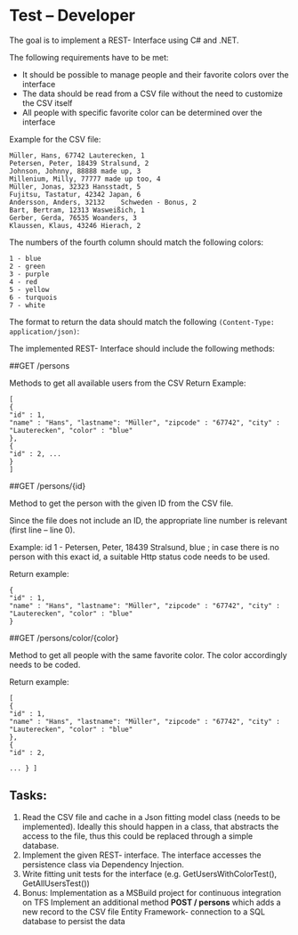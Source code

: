 # Test – Developer

The goal is to implement a REST- Interface using C# and .NET. 

The following requirements have to be met:

 * It should be possible to manage people and their favorite colors over the interface
 * The data should be read from a CSV file without the need to customize the CSV itself
 * All people with specific favorite color can be determined over the interface

Example for the CSV file:

    Müller, Hans, 67742 Lauterecken, 1 
    Petersen, Peter, 18439 Stralsund, 2 
    Johnson, Johnny, 88888 made up, 3
    Millenium, Milly, 77777 made up too, 4 
    Müller, Jonas, 32323 Hansstadt, 5 
    Fujitsu, Tastatur, 42342 Japan, 6 
    Andersson, Anders, 32132    Schweden - Bonus, 2 
    Bart, Bertram, 12313 Wasweißich, 1 
    Gerber, Gerda, 76535 Woanders, 3 
    Klaussen, Klaus, 43246 Hierach, 2

The numbers of the fourth column should match the following colors:

    1 - blue
    2 - green
    3 - purple
    4 - red
    5 - yellow
    6 - turquois
    7 - white

The format to return the data should match the following `(Content-Type: application/json)`: 

The implemented REST- Interface should include the following methods:

##GET /persons

Methods to get all available users from the CSV Return Example:

    [
    {
    "id" : 1,
    "name" : "Hans", "lastname": "Müller", "zipcode" : "67742", "city" : "Lauterecken", "color" : "blue"
    },
    {     
    "id" : 2, ...
    }
    ]

##GET /persons/{id}

Method to get the person with the given ID from the CSV file.

Since the file does not include an ID, the appropriate line number is relevant (first line – line 0).

Example: id 1 - Petersen, Peter, 18439 Stralsund, blue ; in case there is no person with this exact id, a suitable Http status code needs to be used.

Return example:

    {
    "id" : 1,
    "name" : "Hans", "lastname": "Müller", "zipcode" : "67742", "city" : "Lauterecken", "color" : "blue"
    }

##GET /persons/color/{color}

Method to get all people with the same favorite color. The color accordingly needs to be coded.

Return example: 

    [
    {
    "id" : 1,
    "name" : "Hans", "lastname": "Müller", "zipcode" : "67742", "city" : "Lauterecken", "color" : "blue"
    },
    {
    "id" : 2,

    ... } ]

## Tasks:

1. Read the CSV file and cache in a Json fitting model class (needs to be implemented). Ideally this should happen in a class, that abstracts the access to the file, thus this could be replaced through a simple database.
2. Implement the given REST- interface. The interface accesses the persistence class via Dependency Injection.
3. Write fitting unit tests for the interface (e.g. GetUsersWithColorTest(), GetAllUsersTest())
4. Bonus:
  Implementation as a MSBuild project for continuous integration on TFS
  Implement an additional method **POST / persons** which adds a new record to the CSV file
  Entity Framework- connection to a SQL database to persist the data
